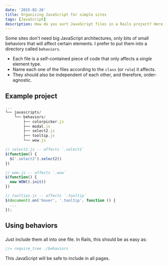 ```yaml
---
date: '2015-02-26'
title: Organizing JavaScript for simple sites
tags: [JavaScript]
description: How do you sort JavaScript files in a Rails project? Here's one way.
---
```


Some sites don't need big JavaScript architectures, only bits of small behaviors that will affect certain elements. I prefer to put them into a directory called `behaviors`.

- Each file is a self-contained piece of code that only affects a _single_ element type.
- Name each one of the files according to the `class` (or `role`) it affects.
- They should also be independent of each other, and therefore, order-agnostic.

## Example project

```js
...
└── javascripts/
    └── behaviors/
        ├── colorpicker.js
        ├── modal.js
        ├── select2.js
        ├── tooltip.js
        └── wow.js
```

```js
// select2.js -- affects `.select2`
$(function() {
  $('.select2').select2()
})
```

```js
// wow.js -- affects `.wow`
$(function() {
  new WOW().init()
})
```

```js
// tooltips.js -- affects `.tooltip`
$(document).on('hover', '.tooltip', function () {
  ...
});
```

## Using behaviors

### 

<!-- {.literate-style} -->

Just include them all into one file. In Rails, this should be as easy as:

```js
//= require_tree ./behaviors
```

This JavaScript will be safe to include in all pages.

